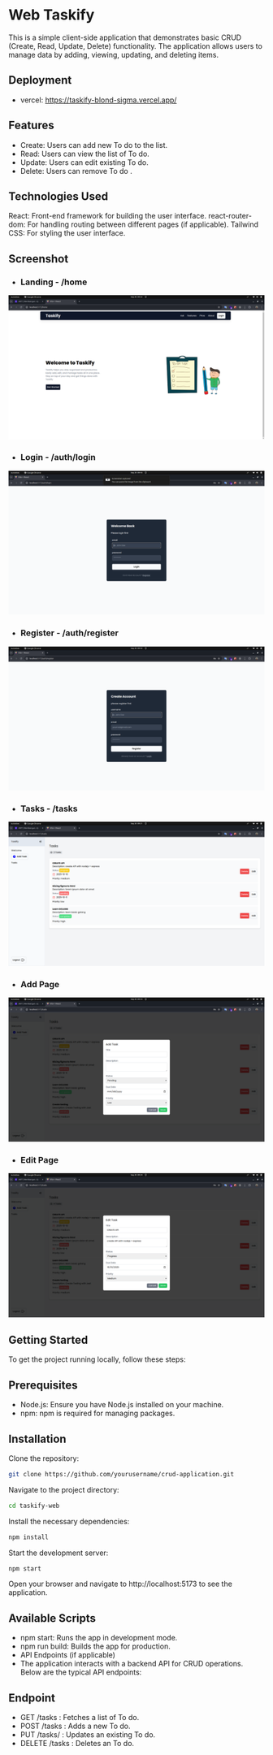 # Web Taskify 
This is a simple client-side application that demonstrates basic CRUD (Create, Read, Update, Delete) functionality. The application allows users to manage data by adding, viewing, updating, and deleting items.

## Deployment
- vercel: https://taskify-blond-sigma.vercel.app/

## Features
- Create: Users can add new To do to the list.
- Read: Users can view the list of To do.
- Update: Users can edit existing To do.
- Delete: Users can remove To do .

## Technologies Used
React: Front-end framework for building the user interface.
react-router-dom: For handling routing between different pages (if applicable).
Tailwind CSS: For styling the user interface.

## Screenshot

- ### Landing - /home 

![Landing Page](/public/screenshot/landing.png)

- ### Login - /auth/login

![Landing Page](/public/screenshot/login.png)

- ### Register - /auth/register

![Landing Page](/public/screenshot/register.png)

- ### Tasks - /tasks

![Landing Page](/public/screenshot/tasks.png)

- ### Add Page

![Landing Page](/public/screenshot/add.png)

- ### Edit Page

![Landing Page](/public/screenshot/edit.png)

## Getting Started
To get the project running locally, follow these steps:

## Prerequisites
- Node.js: Ensure you have Node.js installed on your machine.
- npm: npm is required for managing packages.

## Installation
Clone the repository:

```bash
git clone https://github.com/yourusername/crud-application.git
```

Navigate to the project directory:
```bash
cd taskify-web
```

Install the necessary dependencies:
```bash
npm install
```

Start the development server:
```bash
npm start
```

Open your browser and navigate to http://localhost:5173 to see the application.

## Available Scripts
- npm start: Runs the app in development mode.
- npm run build: Builds the app for production.
- API Endpoints (if applicable)
- The application interacts with a backend API for CRUD operations. Below are the typical API endpoints:

## Endpoint
- GET /tasks : Fetches a list of To do.
- POST /tasks : Adds a new To do.
- PUT /tasks/ : Updates an existing To do.
- DELETE /tasks : Deletes an To do.
